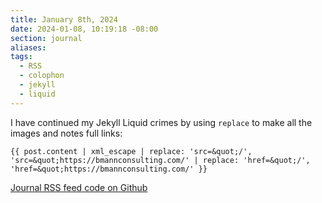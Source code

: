 ```yaml
---
title: January 8th, 2024
date: 2024-01-08, 10:19:18 -08:00
section: journal
aliases: 
tags:
  - RSS
  - colophon
  - jekyll
  - liquid
---
```

I have continued my Jekyll Liquid crimes by using `replace` to make all the images and notes full links:

```liquid
{{ post.content | xml_escape | replace: 'src=&quot;/', 'src=&quot;https://bmannconsulting.com/' | replace: 'href=&quot;/', 'href=&quot;https://bmannconsulting.com/' }}
```

[Journal RSS feed code on Github](https://github.com/bmann/bmcgarden/blob/archivetrim/journal.xml)